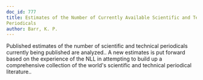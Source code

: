 ```yaml
---
doc_id: 777
title: Estimates of the Number of Currently Available Scientific and Technical
Periodicals
author: Barr, K. P.
---
```


Published estimates of the number of scientific and technical periodicals 
currently being published are analyzed.. A new estimates is put forward based 
on the experience of the NLL in attempting to build up a comprehensive 
collection of the world's scientific and technical periodical literature..